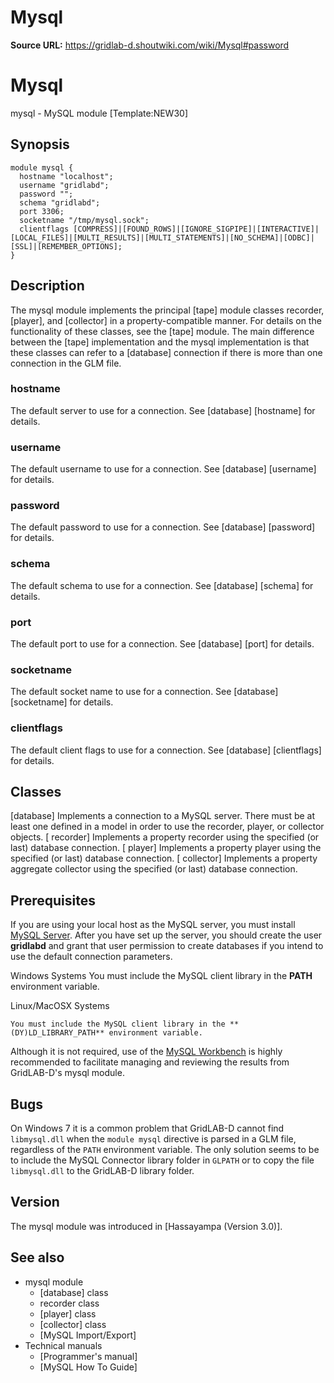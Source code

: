# Mysql

**Source URL:** https://gridlab-d.shoutwiki.com/wiki/Mysql#password
# Mysql

mysql \- MySQL module [Template:NEW30]

## Synopsis
    
    
    module mysql {
      hostname "localhost";
      username "gridlabd";
      password "";
      schema "gridlabd";
      port 3306;
      socketname "/tmp/mysql.sock";
      clientflags [COMPRESS]|[FOUND_ROWS]|[IGNORE_SIGPIPE]|[INTERACTIVE]|[LOCAL_FILES]|[MULTI_RESULTS]|[MULTI_STATEMENTS]|[NO_SCHEMA]|[ODBC]|[SSL]|[REMEMBER_OPTIONS];
    }
    

## Description

The mysql module implements the principal [tape] module classes recorder, [player], and [collector] in a property-compatible manner. For details on the functionality of these classes, see the [tape] module. The main difference between the [tape] implementation and the mysql implementation is that these classes can refer to a [database] connection if there is more than one connection in the GLM file. 

### hostname

The default server to use for a connection. See [database] [hostname] for details. 

### username

The default username to use for a connection. See [database] [username] for details. 

### password

The default password to use for a connection. See [database] [password] for details. 

### schema

The default schema to use for a connection. See [database] [schema] for details. 

### port

The default port to use for a connection. See [database] [port] for details. 

### socketname

The default socket name to use for a connection. See [database] [socketname] for details. 

### clientflags

The default client flags to use for a connection. See [database] [clientflags] for details. 

## Classes

[database]
    Implements a connection to a MySQL server. There must be at least one defined in a model in order to use the recorder, player, or collector objects.
[ recorder]
    Implements a property recorder using the specified (or last) database connection.
[ player]
    Implements a property player using the specified (or last) database connection.
[ collector]
    Implements a property aggregate collector using the specified (or last) database connection.

## Prerequisites

If you are using your local host as the MySQL server, you must install [MySQL Server](http://www.mysql.com/downloads/mysql/). After you have set up the server, you should create the user **gridlabd** and grant that user permission to create databases if you intend to use the default connection parameters. 

Windows Systems
    You must include the MySQL client library in the **PATH** environment variable.

Linux/MacOSX Systems
    
    You must include the MySQL client library in the **(DY)LD_LIBRARY_PATH** environment variable.

Although it is not required, use of the [MySQL Workbench](http://www.mysql.com/downloads/workbench/) is highly recommended to facilitate managing and reviewing the results from GridLAB-D's mysql module. 

## Bugs

On Windows 7 it is a common problem that GridLAB-D cannot find `libmysql.dll` when the `module mysql` directive is parsed in a GLM file, regardless of the `PATH` environment variable. The only solution seems to be to include the MySQL Connector library folder in `GLPATH` or to copy the file `libmysql.dll` to the GridLAB-D library folder. 

## Version

The mysql module was introduced in [Hassayampa (Version 3.0)]. 

## See also

  * mysql module 
    * [database] class
    * recorder class
    * [player] class
    * [collector] class
    * [MySQL Import/Export]
  * Technical manuals 
    * [Programmer's manual]
    * [MySQL How To Guide]
